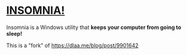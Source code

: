 # [INSOMNIA!](https://github.com/sindastra/insomnia)

Insomnia is a Windows utility that **keeps your computer from going to sleep!**

This is a "fork" of https://dlaa.me/blog/post/9901642
